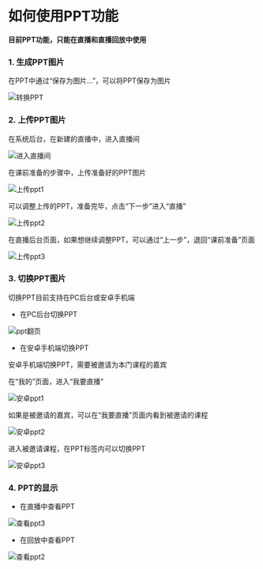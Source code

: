 # 如何使用PPT功能
**目前PPT功能，只能在直播和直播回放中使用**

### 1. 生成PPT图片
在PPT中通过“保存为图片...”，可以将PPT保存为图片

![转换PPT](https://of6ygwuso.qnssl.com/docs/quickstart/转换ppt1.png)

### 2. 上传PPT图片
在系统后台，在新建的直播中，进入直播间

![进入直播间](https://of6ygwuso.qnssl.com/docs/quickstart/进入直播间1.png)

在课前准备的步骤中，上传准备好的PPT图片

![上传ppt1](https://of6ygwuso.qnssl.com/docs/quickstart/上传ppt1.png)

可以调整上传的PPT，准备完毕，点击“下一步”进入“直播”

![上传ppt2](https://of6ygwuso.qnssl.com/docs/quickstart/上传ppt2.png)

在直播后台页面，如果想继续调整PPT，可以通过“上一步”，退回“课前准备”页面

![上传ppt3](https://of6ygwuso.qnssl.com/docs/quickstart/上传ppt3.png)

### 3. 切换PPT图片
切换PPT目前支持在PC后台或安卓手机端

- 在PC后台切换PPT

![ppt翻页](https://of6ygwuso.qnssl.com/docs/quickstart/ppt翻页1.png)

- 在安卓手机端切换PPT

安卓手机端切换PPT，需要被邀请为本门课程的嘉宾

在“我的”页面，进入“我要直播”

![安卓ppt1](https://of6ygwuso.qnssl.com/docs/quickstart/安卓ppt4.png)

如果是被邀请的嘉宾，可以在“我要直播”页面内看到被邀请的课程

![安卓ppt2](https://of6ygwuso.qnssl.com/docs/quickstart/安卓ppt5.png)

进入被邀请课程，在PPT标签内可以切换PPT

![安卓ppt3](https://of6ygwuso.qnssl.com/docs/quickstart/安卓ppt6.png)

### 4. PPT的显示

- 在直播中查看PPT

![查看ppt3](https://of6ygwuso.qnssl.com/docs/quickstart/查看ppt3.png)

- 在回放中查看PPT

![查看ppt2](https://of6ygwuso.qnssl.com/docs/quickstart/查看ppt2.png)
